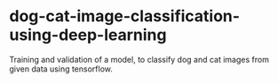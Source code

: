 # dog-cat-image-classification-using-deep-learning
Training and validation of a model, to classify dog and cat images from given data using tensorflow.
